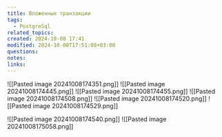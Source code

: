 ```yaml
---
title: Вложенные транзакции
tags:
  - PostgreSql
related_topics: 
created: 2024-10-08 17:41
modified: 2024-10-08T17:51:08+03:00
questions: 
notes: 
links: 
---
```



![[Pasted image 20241008174351.png]]
![[Pasted image 20241008174445.png]]
![[Pasted image 20241008174455.png]]
![[Pasted image 20241008174508.png]]
![[Pasted image 20241008174520.png]]
![[Pasted image 20241008174529.png]]

![[Pasted image 20241008174540.png]]
![[Pasted image 20241008175058.png]]